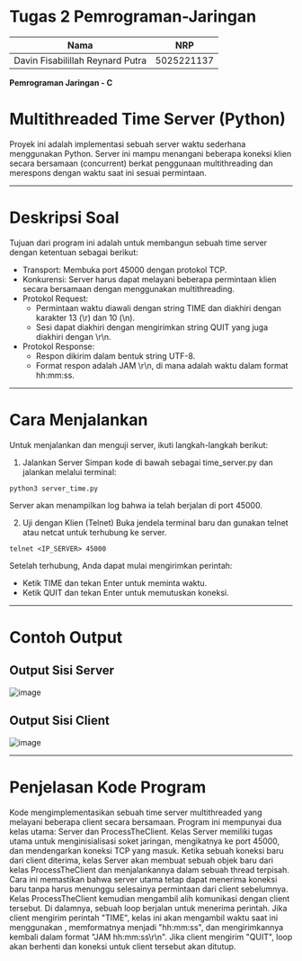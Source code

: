 # Tugas 2 Pemrograman-Jaringan
|  Nama 	|   NRP	|
|---	|---	|
|  Davin Fisabilillah Reynard Putra 	|   5025221137	|

**Pemrograman Jaringan - C**

# Multithreaded Time Server (Python)
Proyek ini adalah implementasi sebuah server waktu sederhana menggunakan Python. Server ini mampu menangani beberapa koneksi klien secara bersamaan (concurrent) berkat penggunaan multithreading dan merespons dengan waktu saat ini sesuai permintaan.

---

# Deskripsi Soal
Tujuan dari program ini adalah untuk membangun sebuah time server dengan ketentuan sebagai berikut:

- Transport: Membuka port 45000 dengan protokol TCP.
- Konkurensi: Server harus dapat melayani beberapa permintaan klien secara bersamaan dengan menggunakan multithreading.
- Protokol Request:
  - Permintaan waktu diawali dengan string TIME dan diakhiri dengan karakter 13 (\r) dan 10 (\n).
  - Sesi dapat diakhiri dengan mengirimkan string QUIT yang juga diakhiri dengan \r\n.
- Protokol Response:
  - Respon dikirim dalam bentuk string UTF-8.
  - Format respon adalah JAM <jam>\r\n, di mana <jam> adalah waktu dalam format hh:mm:ss.

--- 
# Cara Menjalankan
Untuk menjalankan dan menguji server, ikuti langkah-langkah berikut:

1. Jalankan Server
Simpan kode di bawah sebagai time_server.py dan jalankan melalui terminal:

```
python3 server_time.py
```
Server akan menampilkan log bahwa ia telah berjalan di port 45000.

2. Uji dengan Klien (Telnet)
Buka jendela terminal baru dan gunakan telnet atau netcat untuk terhubung ke server.

```
telnet <IP_SERVER> 45000
```
Setelah terhubung, Anda dapat mulai mengirimkan perintah:

- Ketik TIME dan tekan Enter untuk meminta waktu.
- Ketik QUIT dan tekan Enter untuk memutuskan koneksi.

---

# Contoh Output 

## Output Sisi Server
![image](https://github.com/user-attachments/assets/bd7f3462-ae61-4faf-bc7a-d02ff01abf24)

## Output Sisi Client
![image](https://github.com/user-attachments/assets/037608dc-40e0-4400-a7e8-23d937e7da86)

---

# Penjelasan Kode Program

Kode mengimplementasikan sebuah time server multithreaded yang melayani beberapa client secara bersamaan. Program ini mempunyai dua kelas utama: Server dan ProcessTheClient. Kelas Server memiliki tugas utama untuk menginisialisasi soket jaringan, mengikatnya ke port 45000, dan mendengarkan koneksi TCP yang masuk. Ketika sebuah koneksi baru dari client diterima, kelas Server akan membuat sebuah objek baru dari kelas ProcessTheClient dan menjalankannya dalam sebuah thread terpisah. Cara ini memastikan bahwa server utama tetap dapat menerima koneksi baru tanpa harus menunggu selesainya permintaan dari client sebelumnya. Kelas ProcessTheClient kemudian mengambil alih komunikasi dengan client tersebut. Di dalamnya, sebuah loop berjalan untuk menerima perintah. Jika client mengirim perintah "TIME", kelas ini akan mengambil waktu saat ini menggunakan , memformatnya menjadi "hh:mm:ss", dan mengirimkannya kembali dalam format "JAM hh:mm:ss\r\n". Jika client mengirim "QUIT", loop akan berhenti dan koneksi untuk client tersebut akan ditutup.
